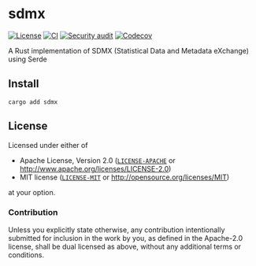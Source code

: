 # sdmx

[![License][license-badge]][license-url]
[![CI][ci-badge]][ci-url]
[![Security audit][security-badge]][security-url]
[![Codecov][codecov-badge]][codecov-url]

[license-badge]: https://img.shields.io/badge/License-MIT%20%26%20Apache%202.0-blue?style=flat-square
[license-url]: #license
[ci-badge]: https://img.shields.io/github/deployments/neoncitylights/sdmx/github-pages?label=deploy&style=flat-square
[ci-url]: https://github.com/neoncitylights/sdmx/actions/workflows/main.yml
[security-badge]: https://img.shields.io/github/actions/workflow/status/neoncitylights/sdmx/.github/workflows/main.yml?style=flat-square
[security-url]: https://github.com/neoncitylights/sdmx/actions/workflows/security-audit.yml
[codecov-badge]: https://img.shields.io/codecov/c/github/neoncitylights/rust?style=flat-square&logo=codecov&logoColor=%23fff
[codecov-url]: https://codecov.io/gh/neoncitylights/sdmx

A Rust implementation of SDMX (Statistical Data and Metadata eXchange) using Serde

## Install

```shell
cargo add sdmx
```

## License

Licensed under either of

- Apache License, Version 2.0 ([`LICENSE-APACHE`](LICENSE-APACHE) or <http://www.apache.org/licenses/LICENSE-2.0>)
- MIT license ([`LICENSE-MIT`](LICENSE-MIT) or <http://opensource.org/licenses/MIT>)

at your option.

### Contribution

Unless you explicitly state otherwise, any contribution intentionally submitted for inclusion in the work by you, as defined in the Apache-2.0 license, shall be dual licensed as above, without any additional terms or conditions.
